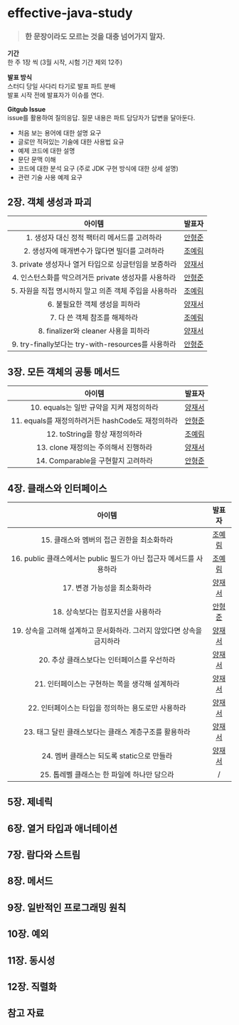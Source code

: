 [^1]: 링크 다는 법 -> [표시할 내용](링크)

# effective-java-study
> ### 한 문장이라도 모르는 것을 대충 넘어가지 말자.  

**기간**  
한 주 1장 씩 (3월 시작, 시험 기간 제외 12주)  

**발표 방식**  
스터디 당일 사다리 타기로 발표 파트 분배  
발표 시작 전에 발표자가 이슈를 연다.  

**Gitgub Issue**  
issue를 활용하여 질의응답. 질문 내용은 파트 담당자가 답변을 달아둔다.  
  - 처음 보는 용어에 대한 설명 요구
  - 글로만 적혀있는 기술에 대한 사용법 요규
  - 예제 코드에 대한 설명
  - 문단 문맥 이해
  - 코드에 대한 분석 요구 (주로 JDK  구현 방식에 대한 상세 설명)
  - 관련 기술 사용 예제 요구

## 2장. 객체 생성과 파괴  
|아이템|발표자|
|:---:|:---:|
|1. 생성자 대신 정적 팩터리 메서드를 고려하라 | [안형준](https://com-squadleader.tistory.com/195) |  
|2. 생성자에 매개변수가 많다면 빌더를 고려하라 | [조예림](https://joyerim.tistory.com/44) |
|3. private 생성자나 열거 타입으로 싱글턴임을 보증하라 | [양재서](https://jaeseo0519.tistory.com/146) |
|4. 인스턴스화를 막으려거든 private 생성자를 사용하라 | [안형준](https://com-squadleader.tistory.com/195) |
|5. 자원을 직접 명시하지 말고 의존 객체 주입을 사용하라 | [조예림](https://joyerim.tistory.com/45) |
|6. 불필요한 객체 생성을 피하라| [양재서](https://jaeseo0519.tistory.com/149) |
|7. 다 쓴 객체 참조를 해제하라| [조예림](https://joyerim.tistory.com/46) |
|8. finalizer와 cleaner 사용을 피하라| [양재서](https://jaeseo0519.tistory.com/151) |
|9. try-finally보다는 try-with-resources를 사용하라| [안형준](https://com-squadleader.tistory.com/199) |

## 3장. 모든 객체의 공통 메서드  
|아이템|발표자|
|:---:|:---:|
|10. equals는 일반 규약을 지켜 재정의하라 | [양재서](https://jaeseo0519.tistory.com/153) |
|11. equals를 재정의하려거든 hashCode도 재정의하라 | [안형준](https://com-squadleader.tistory.com/201) |
|12. toString을 항상 재정의하라 | [조예림](https://joyerim.tistory.com/51) |
|13. clone 재정의는 주의해서 진행하라 | [양재서](https://jaeseo0519.tistory.com/158) |
|14. Comparable을 구현할지 고려하라 | [안형준](https://com-squadleader.tistory.com/219) |

## 4장. 클래스와 인터페이스  

|아이템|발표자|
|:---:|:---:|
|15. 클래스와 멤버의 접근 권한을 최소화하라 | [조예림](https://joyerim.tistory.com/55) |
|16. public 클래스에서는 public 필드가 아닌 접근자 메서드를 사용하라 | [조예림](https://joyerim.tistory.com/56) |
|17. 변경 가능성을 최소화하라 | [양재서](https://jaeseo0519.tistory.com/162) |
|18. 상속보다는 컴포지션을 사용하라 | [안형준](https://com-squadleader.tistory.com/223) |
|19. 상속을 고려해 설계하고 문서화하라. 그러지 않았다면 상속을 금지하라 | [양재서](https://jaeseo0519.tistory.com/171) |
|20. 추상 클래스보다는 인터페이스를 우선하라 | [양재서](https://jaeseo0519.tistory.com/172) |
|21. 인터페이스는 구현하는 쪽을 생각해 설계하라 | [양재서](https://jaeseo0519.tistory.com/173) |
|22. 인터페이스는 타입을 정의하는 용도로만 사용하라 | [양재서](https://jaeseo0519.tistory.com/174) |
|23. 태그 달린 클래스보다는 클래스 계층구조를 활용하라 | [양재서](https://jaeseo0519.tistory.com/175) |
|24. 멤버 클래스는 되도록 static으로 만들라 | [양재서](https://jaeseo0519.tistory.com/176) |
|25. 톱레벨 클래스는 한 파일에 하나만 담으라 | / |

## 5장. 제네릭  

## 6장. 열거 타입과 애너테이션

## 7장. 람다와 스트림

## 8장. 메서드  

## 9장. 일반적인 프로그래밍 원칙  

## 10장. 예외  

## 11장. 동시성  

## 12장. 직렬화  

## 참고 자료
